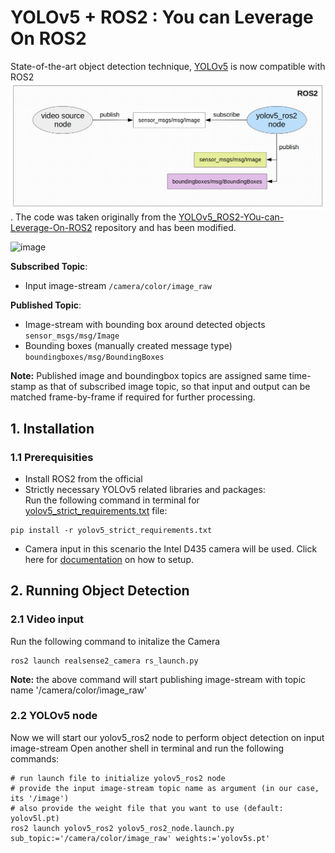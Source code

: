 # YOLOv5 + ROS2 : You can Leverage On ROS2
State-of-the-art object detection technique, [YOLOv5](https://github.com/ultralytics/yolov5) is now compatible with ROS2<br>
![YOLOv5-ROS2-graph](yolov5_ros2/yolov5_ros2_graph.png). The code was taken originally from the [YOLOv5_ROS2-YOu-can-Leverage-On-ROS2](https://github.com/moksh-401-511/YOLOv5_ROS2-YOu-can-Leverage-On-ROS2) repository and has been modified.

![image](https://github.com/IcebergASV/general/assets/92492748/59caa001-6b78-414f-97db-74339914a3a8)


**Subscribed Topic**: 
  - Input image-stream ```/camera/color/image_raw```<br>

**Published Topic**: 
  - Image-stream with bounding box around detected objects ```sensor_msgs/msg/Image```<br>
  - Bounding boxes (manually created message type) ```boundingboxes/msg/BoundingBoxes```

**Note:** Published image and boundingbox topics are assigned same time-stamp as that of subscribed image topic, so that input and output can be matched frame-by-frame if required for further processing.

## 1. Installation
### 1.1 Prerequisities
- Install ROS2 from the official
- Strictly necessary YOLOv5 related libraries and packages:<br>
Run the following command in terminal for [yolov5_strict_requirements.txt](yolov5_ros2/yolov5_strict_requirements.txt) file:
```
pip install -r yolov5_strict_requirements.txt
```
- Camera input in this scenario the Intel D435 camera will be used. Click here for [documentation](https://gist.github.com/DavidGuamanDavila/cfad0309e5af1275ba248935eb1daa37) on how to setup.

## 2. Running Object Detection
### 2.1 Video input
Run the following command to initalize the Camera
```
ros2 launch realsense2_camera rs_launch.py
```
**Note:** the above command will start publishing image-stream with topic name '/camera/color/image_raw'

### 2.2 YOLOv5 node
Now we will start our yolov5_ros2 node to perform object detection on input image-stream
Open another shell in terminal and run the following commands:
```
# run launch file to initialize yolov5_ros2 node
# provide the input image-stream topic name as argument (in our case, its '/image')
# also provide the weight file that you want to use (default: yolov5l.pt)
ros2 launch yolov5_ros2 yolov5_ros2_node.launch.py sub_topic:='/camera/color/image_raw' weights:='yolov5s.pt'

```
